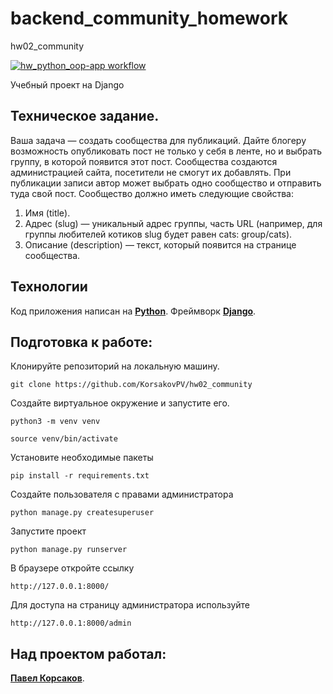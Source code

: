 # backend_community_homework
hw02_community

[![hw_python_oop-app workflow](https://github.com/KorsakovPV/hw02_community/workflows/hw02_community/badge.svg)](https://github.com/KorsakovPV/hw02_community/actions)

Учебный проект на Django

## Техническое задание.
Ваша задача — создать сообщества для публикаций. Дайте блогеру возможность опубликовать пост не только у себя в ленте, но и выбрать группу, в которой появится этот пост. Сообщества создаются администрацией сайта, посетители не смогут их добавлять. При публикации записи автор может выбрать одно сообщество и отправить туда свой пост.
Сообщество должно иметь следующие свойства:

1. Имя (title).
2. Адрес (slug) — уникальный адрес группы, часть URL (например, для группы любителей котиков slug будет равен cats: group/cats).
3. Описание (description) — текст, который появится на странице сообщества.

## Технологии
Код приложения написан на **[Python](https://www.python.org/)**. Фреймворк **[Django](https://www.djangoproject.com/)**.

## Подготовка к работе:

Клонируйте репозиторий на локальную машину.

    git clone https://github.com/KorsakovPV/hw02_community

Создайте виртуальное окружение и запустите его.

    python3 -m venv venv 

    source venv/bin/activate

Установите необходимые пакеты

    pip install -r requirements.txt

Создайте пользователя с правами администратора

    python manage.py createsuperuser

Запустите проект

    python manage.py runserver 

В браузере откройте ссылку

    http://127.0.0.1:8000/

Для доступа на страницу администратора используйте

    http://127.0.0.1:8000/admin

## Над проектом работал:
**[Павел Корсаков](https://github.com/KorsakovPV)**.

